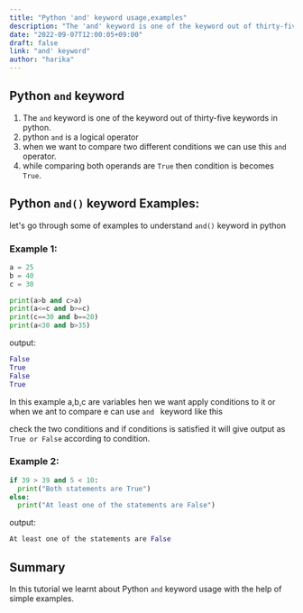 ```yaml
---
title: "Python 'and' keyword usage,examples"
description: "The 'and' keyword is one of the keyword out of thirty-five keywords in python"
date: "2022-09-07T12:00:05+09:00"
draft: false
link: "and' keyword"
author: "harika"
---
```



## Python `and` keyword 

1. The `and` keyword is one of the keyword out of thirty-five keywords in python.
2. python `and` is a logical operator
3. when we want to compare two different conditions we can use this `and` operator.
4. while comparing both operands are `True` then condition is becomes `True`.

## Python `and()` keyword Examples:

let's go through some of examples to understand `and()` keyword in python

### Example 1:

```python
a = 25
b = 40
c = 30

print(a>b and c>a)
print(a<=c and b>=c)
print(c==30 and b==20) 
print(a<30 and b>35) 
```
output:

```python
False
True
False
True
```
In this example a,b,c are variables hen we want apply conditions to it or when we ant to compare e can use `and ` keyword like this

check the two conditions and if conditions is satisfied it will give output as `True or False` according to condition.

### Example 2:

```python
if 39 > 39 and 5 < 10:
  print("Both statements are True")
else:
  print("At least one of the statements are False")
```

output:

```python
At least one of the statements are False
```

## Summary
In this tutorial we learnt about Python `and` keyword usage with the help of simple examples.

